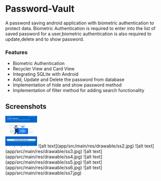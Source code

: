 # Password-Vault
A password saving android application with biometric authentication to protect data. Biometric Authentication is required to enter into the list of saved password for a user,biometric authentication is also required to update,delete and to show password.

### Features
* Biometric Authentication
* Recycler View and Card View
* Integrating SQLite with Android
* Add, Update and Delete the password from database
* Implementation of hide and show password method 
* Implementation of filter method for adding search functionality

## Screenshots

<img src="app/src/main/res/drawable/ss1.jpg" width="100" height="100"/>
![alt text](app/src/main/res/drawable/ss2.jpg)
![alt text](app/src/main/res/drawable/ss3.jpg)
![alt text](app/src/main/res/drawable/ss4.jpg)
![alt text](app/src/main/res/drawable/ss5.jpg)
![alt text](app/src/main/res/drawable/ss6.jpg)
![alt text](app/src/main/res/drawable/ss7.jpg)
